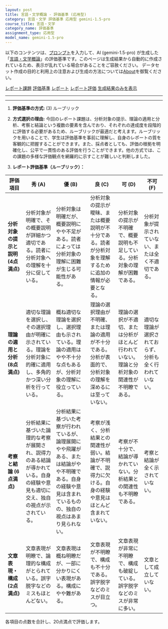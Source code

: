 ```yaml
---
layout: post
title: 言語・文学概論 - 評価基準 (応用型)
category: 言語・文学 評価基準 応用型 gemini-1.5-pro
course_title: 言語・文学
category_name: 評価基準
assignment_type: 応用型
model_name: gemini-1.5-pro
---
```


以下のコンテンツは、[プロンプト](https://github.com/takedatoshiyuki/synthetic_assignments/tree/main/generated/言語・文学/gemini-1.5-pro/prompt_評価基準-応用型.md)を入力して、AI (gemini-1.5-pro) が生成した「[言語・文学概論](/contents/言語・文学/)」の評価基準です。このページは生成結果から自動的に作成されているため、表示が乱れている場合があることをご容赦ください。
データセット作成の目的と利用上の注意および生成の方法については[About](/About)を御覧ください。

[レポート課題](../レポート課題-応用型)
[評価基準](../評価基準-応用型)
[レポート](../レポート-応用型)
[レポート評価](../レポート評価-応用型)
[生成結果のみを表示](https://github.com/takedatoshiyuki/synthetic_assignments/tree/main/generated/言語・文学/gemini-1.5-pro/評価基準-応用型.md)
  

***
***
  
1. **評価基準の方式:** (3) ルーブリック

2. **方式選択の理由:** 今回のレポート課題は、分析対象の提示、理論の適用と分析、考察と結論という複数の要素を含んでおり、それぞれの達成度を段階的に評価する必要があるため、ルーブリックが最適だと考えます。ルーブリックを用いることで、学生は評価基準を事前に理解し、自身のレポートの質を客観的に把握することができます。また、採点者としても、評価の根拠を明確化し、公平で一貫性のある評価を行うことができます。他の方式では、この課題の多様な評価観点を網羅的に示すことが難しいと判断しました。

3. **レポート評価基準（ルーブリック）：**

| 評価項目 | 秀 (A) | 優 (B) | 良 (C) | 可 (D) | 不可 (F) |
|---|---|---|---|---|---|
| **分析対象の提示と説明 (4点満点)** | 分析対象が明確で、その概要説明が詳細かつ適切である。読者に分析対象への理解を十分に促している。 | 分析対象は明確だが、概要説明にやや不足がある。読者によっては分析対象の理解に困難が生じる可能性がある。 | 分析対象の提示が曖昧、または概要説明が不十分である。読者が分析対象を理解するために追加の情報が必要となる。 | 分析対象の提示が不明確で、概要説明も不足している。分析対象の理解が困難である。 | 分析対象が提示されていない、または全く不適切である。 |
| **理論の適用と分析 (8点満点)** | 適切な理論を選択し、その選択理由が明確に示されている。理論を分析対象に的確に適用し、多角的かつ深い分析を行っている。 | 概ね適切な理論を選択し、選択理由も示されている。理論の適用はやや不十分な点もあるが、分析対象の理解に役立っている。 | 理論の選択理由が不明確、または理論の適用が不十分である。分析が表面的で、分析対象の理解を深めるには至っていない。 | 理論の選択が不適切、または分析がほとんど行われていない。理論と分析対象の関連性が不明瞭である。 | 適切な理論が選択されておらず、分析も全く行われていない。 |
| **考察と結論 (6点満点)** | 分析結果に基づいた論理的な考察が展開され、説得力のある結論が導かれている。自身の経験や意見も適切に交え、独自の視点が示されている。 | 分析結果に基づいた考察が行われているが、論理展開にやや飛躍がある、または結論がやや不明確である。自身の経験や意見は含まれているものの、独自の視点はあまり見られない。 | 考察が浅く、分析結果との関連性が弱い。結論が不明確で、説得力に欠ける。自身の経験や意見はほとんど含まれていない。 | 考察が不十分で、結論が導かれていない。分析結果との関連性も不明瞭である。 | 考察と結論が全く示されていない。 |
| **文章表現・構成 (2点満点)** | 文章表現が明瞭で、論理的な構成がとられている。誤字脱字などのミスもほとんどない。 | 文章表現は概ね明瞭だが、一部に分かりにくい表現がある。構成にやや難がある。 | 文章表現が不明瞭で、構成も不十分である。誤字脱字などのミスが目立つ。 | 文章表現が非常に不明瞭で、構成も破綻している。誤字脱字などのミスが非常に多い。 | 文章として成立していない。 |


各項目の点数を合計し、20点満点で評価します。
